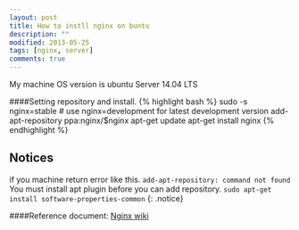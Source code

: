 ```yaml
---
layout: post
title: How to instll nginx on buntu
description: ""
modified: 2013-05-25
tags: [nginx, server]
comments: true
---
```


My machine OS version is ubuntu Server 14.04 LTS

####Setting repository and install.
{% highlight bash %}
sudo -s
nginx=stable # use nginx=development for latest development version
add-apt-repository ppa:nginx/$nginx
apt-get update
apt-get install nginx
{% endhighlight %}

## Notices
if you machine return error like this.
`add-apt-repository: command not found`
You must install apt plugin before you can add repository.
`sudo apt-get install software-properties-common`
{: .notice}

####Reference document:
<a href="http://wiki.nginx.org/Install" class="btn btn-info">Nginx wiki</a>

